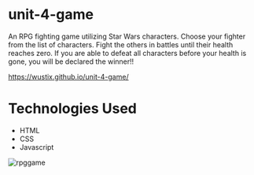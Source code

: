 # unit-4-game

An RPG fighting game utilizing Star Wars characters.  Choose your fighter from the list of characters.  Fight the others in battles until their health reaches zero.  If you are able to defeat all characters before your health is gone, you will be declared the winner!!  


https://wustix.github.io/unit-4-game/

# Technologies Used

* HTML
* CSS
* Javascript

![rpggame](https://user-images.githubusercontent.com/36867791/51575033-fa3fc180-1e75-11e9-8f59-a91d048c198a.png)
